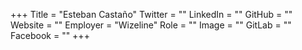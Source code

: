+++
Title = "Esteban Castaño"
Twitter = ""
LinkedIn = ""
GitHub = ""
Website = ""
Employer = "Wizeline"
Role = ""
Image = ""
GitLab = ""
Facebook = ""
+++
